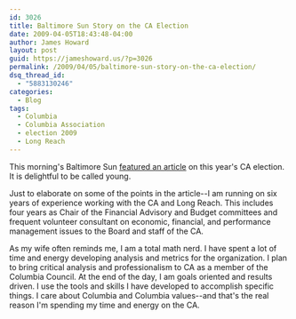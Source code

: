 ```yaml
---
id: 3026
title: Baltimore Sun Story on the CA Election
date: 2009-04-05T18:43:48-04:00
author: James Howard
layout: post
guid: https://jameshoward.us/?p=3026
permalink: /2009/04/05/baltimore-sun-story-on-the-ca-election/
dsq_thread_id:
  - "5883130246"
categories:
  - Blog
tags:
  - Columbia
  - Columbia Association
  - election 2009
  - Long Reach
---
```

This morning's Baltimore Sun [featured an article](http://www.baltimoresun.com/news/local/howard/bal-ho.politics05apr05,0,4726958.story) on this year's CA election.  It is delightful to be called young.

Just to elaborate on some of the points in the article--I am running on six years of experience working with the CA and Long Reach.  This includes four years as Chair of the Financial Advisory and Budget committees and frequent volunteer consultant on economic, financial, and performance management issues to the Board and staff of the CA.  

As my wife often reminds me, I am a total math nerd.  I have spent a lot of time and energy developing analysis and metrics for the organization.  I plan to bring critical analysis and professionalism to CA as a member of the Columbia Council.  At the end of the day, I am goals oriented and results driven.  I use the tools and skills I have developed to accomplish specific things.  I care about Columbia and Columbia values--and that's the real reason I'm spending my time and energy on the CA.  
